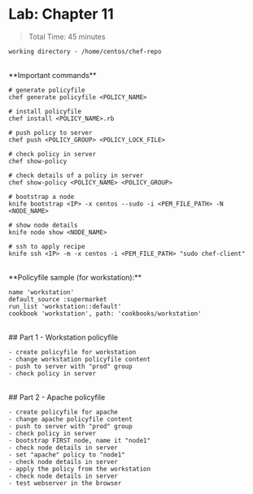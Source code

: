 # Lab: Chapter 11

> Total Time: 45 minutes

`working directory - /home/centos/chef-repo`

<br>
**Important commands**

```
# generate policyfile
chef generate policyfile <POLICY_NAME>

# install policyfile
chef install <POLICY_NAME>.rb

# push policy to server
chef push <POLICY_GROUP> <POLICY_LOCK_FILE>

# check policy in server
chef show-policy

# check details of a policy in server
chef show-policy <POLICY_NAME> <POLICY_GROUP>

# bootstrap a node
knife bootstrap <IP> -x centos --sudo -i <PEM_FILE_PATH> -N <NODE_NAME>

# show node details
knife node show <NODE_NAME>

# ssh to apply recipe
knife ssh <IP> -m -x centos -i <PEM_FILE_PATH> "sudo chef-client"
```

<br>
**Policyfile sample (for workstation):**

```
name 'workstation'
default_source :supermarket
run_list 'workstation::default'
cookbook 'workstation', path: 'cookbooks/workstation'
```

<br>
## Part 1 - Workstation policyfile

```
- create policyfile for workstation
- change workstation policyfile content
- push to server with "prod" group
- check policy in server
```


<br>
## Part 2 - Apache policyfile

```
- create policyfile for apache
- change apache policyfile content
- push to server with "prod" group
- check policy in server
- bootstrap FIRST node, name it "node1"
- check node details in server
- set "apache" policy to "node1"
- check node details in server
- apply the policy from the workstation
- check node details in server
- test webserver in the browser
```

